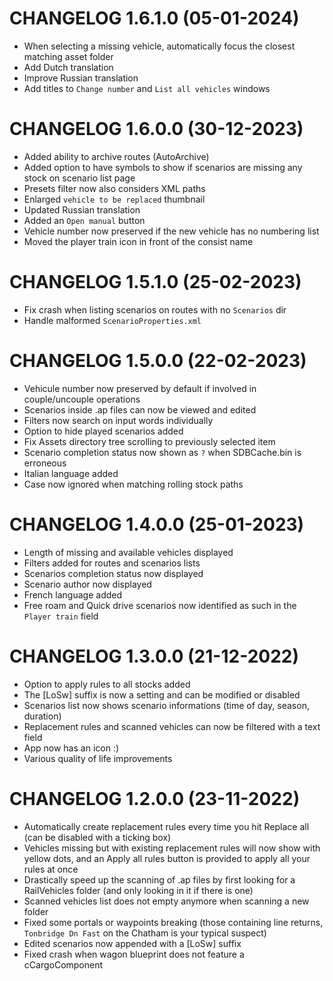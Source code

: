 # CHANGELOG 1.6.1.0 (05-01-2024)
* When selecting a missing vehicle, automatically focus the closest matching asset folder
* Add Dutch translation
* Improve Russian translation
* Add titles to `Change number` and `List all vehicles` windows

# CHANGELOG 1.6.0.0 (30-12-2023)
* Added ability to archive routes (AutoArchive)
* Added option to have symbols to show if scenarios are missing any stock on scenario list page
* Presets filter now also considers XML paths
* Enlarged `vehicle to be replaced` thumbnail
* Updated Russian translation
* Added an `Open manual` button
* Vehicle number now preserved if the new vehicle has no numbering list
* Moved the player train icon in front of the consist name

# CHANGELOG 1.5.1.0 (25-02-2023)
* Fix crash when listing scenarios on routes with no `Scenarios` dir
* Handle malformed `ScenarioProperties.xml`

# CHANGELOG 1.5.0.0 (22-02-2023)
* Vehicule number now preserved by default if involved in couple/uncouple operations
* Scenarios inside .ap files can now be viewed and edited
* Filters now search on input words individually
* Option to hide played scenarios added
* Fix Assets directory tree scrolling to previously selected item
* Scenario completion status now shown as `?` when SDBCache.bin is erroneous
* Italian language added
* Case now ignored when matching rolling stock paths

# CHANGELOG 1.4.0.0 (25-01-2023)
* Length of missing and available vehicles displayed
* Filters added for routes and scenarios lists
* Scenarios completion status now displayed
* Scenario author now displayed
* French language added
* Free roam and Quick drive scenarios now identified as such in the `Player train` field

# CHANGELOG 1.3.0.0 (21-12-2022)
* Option to apply rules to all stocks added
* The [LoSw] suffix is now a setting and can be modified or disabled
* Scenarios list now shows scenario informations (time of day, season, duration)
* Replacement rules and scanned vehicles can now be filtered with a text field
* App now has an icon :)
* Various quality of life improvements

# CHANGELOG 1.2.0.0 (23-11-2022)
* Automatically create replacement rules every time you hit Replace all (can be disabled with a ticking box)
* Vehicles missing but with existing replacement rules will now show with yellow dots, and an Apply all rules button is provided to apply all your rules at once
* Drastically speed up the scanning of .ap files by first looking for a RailVehicles folder (and only looking in it if there is one)
* Scanned vehicles list does not empty anymore when scanning a new folder
* Fixed some portals or waypoints breaking (those containing line returns, `Tonbridge Dn Fast` on the Chatham is your typical suspect)
* Edited scenarios now appended with a [LoSw] suffix
* Fixed crash when wagon blueprint does not feature a cCargoComponent
